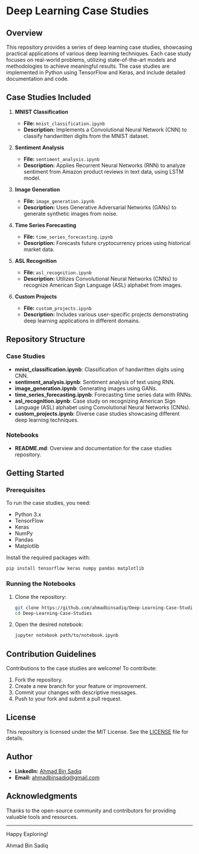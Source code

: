 # Deep Learning Case Studies

## Overview
This repository provides a series of deep learning case studies, showcasing practical applications of various deep learning techniques. Each case study focuses on real-world problems, utilizing state-of-the-art models and methodologies to achieve meaningful results. The case studies are implemented in Python using TensorFlow and Keras, and include detailed documentation and code.

## Case Studies Included

1. **MNIST Classification**
   - **File:** `mnist_classification.ipynb`
   - **Description:** Implements a Convolutional Neural Network (CNN) to classify handwritten digits from the MNIST dataset.

2. **Sentiment Analysis**
   - **File:** `sentiment_analysis.ipynb`
   - **Description:** Applies Recurrent Neural Networks (RNN) to analyze sentiment from Amazon product reviews in text data, using LSTM model.

3. **Image Generation**
   - **File:** `image_generation.ipynb`
   - **Description:** Uses Generative Adversarial Networks (GANs) to generate synthetic images from noise.

4. **Time Series Forecasting**
   - **File:** `time_series_forecasting.ipynb`
   - **Description:** Forecasts future cryptocurrency prices using historical market data.

5. **ASL Recognition**
   - **File:** `asl_recognition.ipynb`
   - **Description:** Utilizes Convolutional Neural Networks (CNNs) to recognize American Sign Language (ASL) alphabet from images.
  
6. **Custom Projects**
   - **File:** `custom_projects.ipynb`
   - **Description:** Includes various user-specific projects demonstrating deep learning applications in different domains.

## Repository Structure

### Case Studies
- **mnist_classification.ipynb**: Classification of handwritten digits using CNN.
- **sentiment_analysis.ipynb**: Sentiment analysis of text using RNN.
- **image_generation.ipynb**: Generating images using GANs.
- **time_series_forecasting.ipynb**: Forecasting time series data with RNNs.
- **asl_recognition.ipynb**: Case study on recognizing American Sign Language (ASL) alphabet using Convolutional Neural Networks (CNNs).
- **custom_projects.ipynb**: Diverse case studies showcasing different deep learning techniques.

### Notebooks
- **README.md**: Overview and documentation for the case studies repository.

## Getting Started

### Prerequisites
To run the case studies, you need:
- Python 3.x
- TensorFlow
- Keras
- NumPy
- Pandas
- Matplotlib

Install the required packages with:
```bash
pip install tensorflow keras numpy pandas matplotlib
```

### Running the Notebooks
1. Clone the repository:
    ```bash
    git clone https://github.com/ahmadbinsadiq/Deep-Learning-Case-Studies.git
    cd Deep-Learning-Case-Studies
    ```

2. Open the desired notebook:
    ```bash
    jupyter notebook path/to/notebook.ipynb
    ```

## Contribution Guidelines
Contributions to the case studies are welcome! To contribute:
1. Fork the repository.
2. Create a new branch for your feature or improvement.
3. Commit your changes with descriptive messages.
4. Push to your fork and submit a pull request.

## License
This repository is licensed under the MIT License. See the [LICENSE](LICENSE) file for details.

## Author

* **LinkedIn:** [Ahmad Bin Sadiq](https://www.linkedin.com/in/ahmad-bin-sadiq/)
* **Email:** ahmadbinsadiq@gmail.com

## Acknowledgments
Thanks to the open-source community and contributors for providing valuable tools and resources.

---

Happy Exploring!

Ahmad Bin Sadiq
